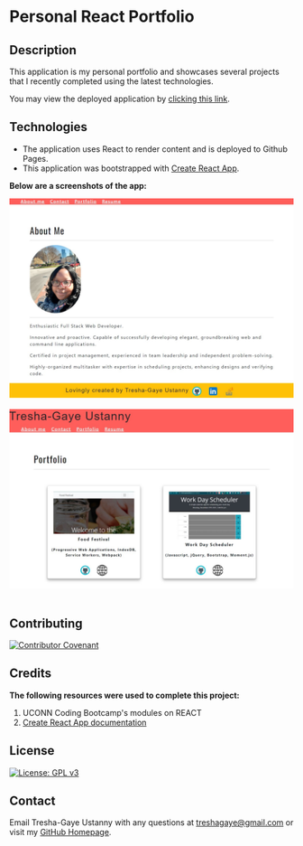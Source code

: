 # Personal React Portfolio

## Description

This application is my personal portfolio and showcases several projects that I recently completed using the latest technologies.

You may view the deployed application by [clicking this link](https://tresha-gaye.github.io/TGU-react-portfolio/).

## Technologies

- The application uses React to render content and is deployed to Github Pages.
- This application was bootstrapped with [Create React App](https://github.com/facebook/create-react-app).

**Below are a screenshots of the app:**

![About](./public/assets/app1.jpg)  
<br />
![Portfolio](./public/assets/app2.jpg)  
<br />

## Contributing

[![Contributor Covenant](https://img.shields.io/badge/Contributor%20Covenant-2.1-4baaaa.svg)](code_of_conduct.md)

## Credits

**The following resources were used to complete this project:**
1. UCONN Coding Bootcamp's modules on REACT
2. [Create React App documentation](https://facebook.github.io/create-react-app/docs/getting-started)

## License
[![License: GPL v3](https://img.shields.io/badge/License-GPLv3-blue.svg)](https://www.gnu.org/licenses/gpl-3.0)

## Contact

Email Tresha-Gaye Ustanny with any questions at [treshagaye@gmail.com](mailto:treshagay@gmail.com) or visit my [GitHub Homepage](https://github.com/Tresha-Gaye).
